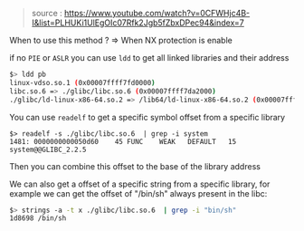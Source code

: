 > source : https://www.youtube.com/watch?v=0CFWHjc4B-I&list=PLHUKi1UlEgOIc07Rfk2Jgb5fZbxDPec94&index=7

When to use this method ? => When NX protection is enable

if no `PIE` or `ASLR` you can use `ldd` to get all linked libraries and their address
```bash
$> ldd pb
linux-vdso.so.1 (0x00007ffff7fd0000)
libc.so.6 => ./glibc/libc.so.6 (0x00007ffff7da2000)
./glibc/ld-linux-x86-64.so.2 => /lib64/ld-linux-x86-64.so.2 (0x00007ffff7fd2000)
```

You can use `readelf` to get a specific symbol offset from a specific library
```
$> readelf -s ./glibc/libc.so.6  | grep -i system
1481: 0000000000050d60    45 FUNC    WEAK   DEFAULT   15 system@@GLIBC_2.2.5
```
Then you can combine this offset to the base of the library address

We can also get a offset of a specific string from a specific library,
for example we can get the offset of "/bin/sh" always present in the libc:
```bash
$> strings -a -t x ./glibc/libc.so.6  | grep -i "bin/sh"
1d8698 /bin/sh
```

